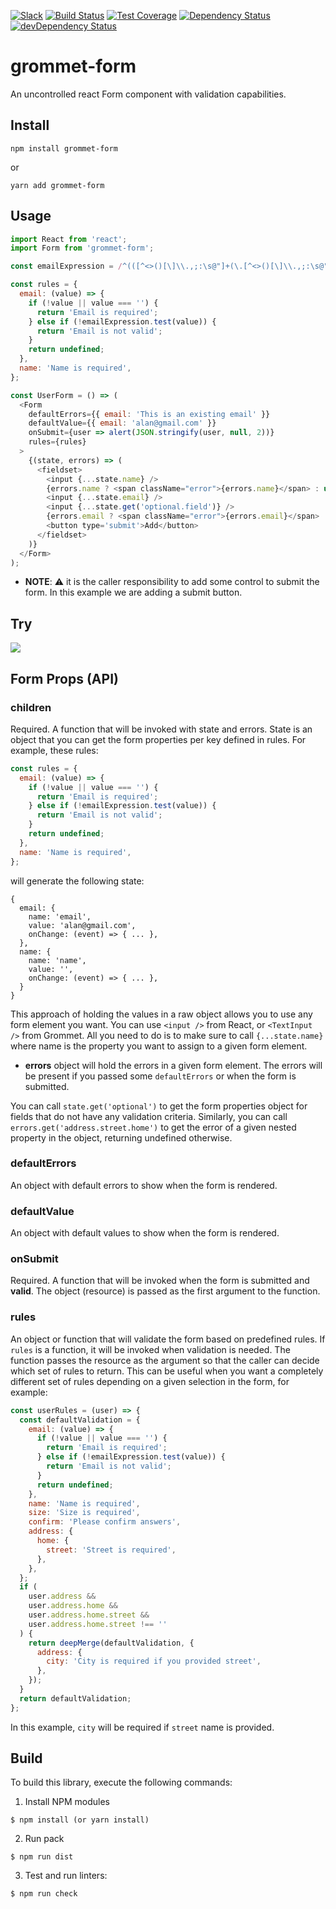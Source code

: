[![Slack](http://alansouzati.github.io/artic/img/slack-badge.svg)](http://slackin.grommet.io)  [![Build Status](https://travis-ci.org/grommet/grommet-form.svg?branch=master)](https://travis-ci.org/grommet/grommet-form) [![Test Coverage](https://codeclimate.com/github/grommet/grommet-form/badges/coverage.svg)](https://codeclimate.com/github/grommet/grommet-form/coverage)  [![Dependency Status](https://david-dm.org/grommet/grommet-form.svg)](https://david-dm.org/grommet/grommet-form) [![devDependency Status](https://david-dm.org/grommet/grommet-form/dev-status.svg)](https://david-dm.org/grommet/grommet-form#info=devDependencies)

# grommet-form

An uncontrolled react Form component with validation capabilities.

## Install

`npm install grommet-form`

or 

`yarn add grommet-form`

## Usage

```javascript
import React from 'react';
import Form from 'grommet-form';

const emailExpression = /^(([^<>()[\]\\.,;:\s@"]+(\.[^<>()[\]\\.,;:\s@"]+)*)|(".+"))@((\[[0-9]{1,3}\.[0-9]{1,3}\.[0-9]{1,3}\.[0-9]{1,3}])|(([a-zA-Z\-0-9]+\.)+[a-zA-Z]{2,}))$/;

const rules = {
  email: (value) => {
    if (!value || value === '') {
      return 'Email is required';
    } else if (!emailExpression.test(value)) {
      return 'Email is not valid';
    }
    return undefined;
  },
  name: 'Name is required',
};

const UserForm = () => (
  <Form
    defaultErrors={{ email: 'This is an existing email' }}
    defaultValue={{ email: 'alan@gmail.com' }}
    onSubmit={user => alert(JSON.stringify(user, null, 2))}
    rules={rules}
  >
    {(state, errors) => (
      <fieldset>
        <input {...state.name} />
        {errors.name ? <span className="error">{errors.name}</span> : undefined}
        <input {...state.email} />
        <input {...state.get('optional.field')} />
        {errors.email ? <span className="error">{errors.email}</span> : undefined}
        <button type='submit'>Add</button>
      </fieldset>
    )}
  </Form>
);
```

* **NOTE**: :warning: it is the caller responsibility to add some control to submit the form. In this example we are adding a submit button.

## Try

[![](https://codesandbox.io/static/img/play-codesandbox.svg)](https://codesandbox.io/s/rlyxzpql9o)

## Form Props (API)

### **children**

Required. A function that will be invoked with state and errors. State is an object that you can
get the form properties per key defined in rules. For example, these rules:

```javascript
const rules = {
  email: (value) => {
    if (!value || value === '') {
      return 'Email is required';
    } else if (!emailExpression.test(value)) {
      return 'Email is not valid';
    }
    return undefined;
  },
  name: 'Name is required',
};
```

will generate the following state:

```
{
  email: {
    name: 'email',
    value: 'alan@gmail.com',
    onChange: (event) => { ... },
  },
  name: {
    name: 'name',
    value: '',
    onChange: (event) => { ... },
  }
}
```

This approach of holding the values in a raw object allows you to use any form element you want. You can use `<input />` from React, or `<TextInput />` from Grommet. All you need to do is to make sure to call `{...state.name}` where name is the property you want to assign to a given form element.

* **errors** object will hold the errors in a given form element. The errors will be present if you passed some `defaultErrors` or when the form is submitted.

You can call `state.get('optional')` to get the form properties object for fields that do not have any validation criteria. Similarly, you can call `errors.get('address.street.home')` to get the error of a given nested property in the object, returning undefined otherwise.

### **defaultErrors**

An object with default errors to show when the form is rendered.

### **defaultValue**

An object with default values to show when the form is rendered.

### **onSubmit**

Required. A function that will be invoked when the form is submitted and **valid**.
The object (resource) is passed as the first argument to the function.

### **rules**

An object or function that will validate the form based on predefined rules. If `rules` is a function, it will be invoked when validation is needed. The function passes the resource as the argument so that the caller can decide which set of rules to return. This can be useful when you want a completely different set of rules depending on a given selection in the form, for example:

```javascript
const userRules = (user) => {
  const defaultValidation = {
    email: (value) => {
      if (!value || value === '') {
        return 'Email is required';
      } else if (!emailExpression.test(value)) {
        return 'Email is not valid';
      }
      return undefined;
    },
    name: 'Name is required',
    size: 'Size is required',
    confirm: 'Please confirm answers',
    address: {
      home: {
        street: 'Street is required',
      },
    },
  };
  if (
    user.address &&
    user.address.home &&
    user.address.home.street &&
    user.address.home.street !== ''
  ) {
    return deepMerge(defaultValidation, {
      address: {
        city: 'City is required if you provided street',
      },
    });
  }
  return defaultValidation;
};
```

In this example, `city` will be required if `street` name is provided.

## Build 

To build this library, execute the following commands:

  1. Install NPM modules

    $ npm install (or yarn install)

  2. Run pack

    $ npm run dist

  3. Test and run linters:

    $ npm run check
